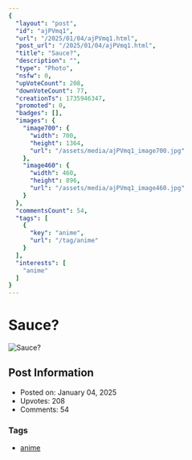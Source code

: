 ```yaml
---
{
  "layout": "post",
  "id": "ajPVmq1",
  "url": "/2025/01/04/ajPVmq1.html",
  "post_url": "/2025/01/04/ajPVmq1.html",
  "title": "Sauce?",
  "description": "",
  "type": "Photo",
  "nsfw": 0,
  "upVoteCount": 208,
  "downVoteCount": 77,
  "creationTs": 1735946347,
  "promoted": 0,
  "badges": [],
  "images": {
    "image700": {
      "width": 700,
      "height": 1364,
      "url": "/assets/media/ajPVmq1_image700.jpg"
    },
    "image460": {
      "width": 460,
      "height": 896,
      "url": "/assets/media/ajPVmq1_image460.jpg"
    }
  },
  "commentsCount": 54,
  "tags": [
    {
      "key": "anime",
      "url": "/tag/anime"
    }
  ],
  "interests": [
    "anime"
  ]
}
---
```


# Sauce?

![Sauce?](/assets/media/ajPVmq1_image700.jpg)

## Post Information

- Posted on: January 04, 2025
- Upvotes: 208
- Comments: 54

### Tags

- [anime](/tag/anime)

